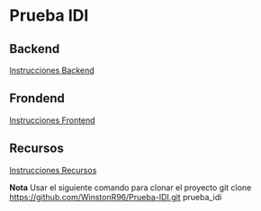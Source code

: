 # Prueba IDI

## Backend
[Instrucciones Backend](https://github.com/WinstonR96/Prueba-IDI/blob/master/backend/readme.md)

## Frondend
[Instrucciones Frontend](https://github.com/WinstonR96/Prueba-IDI/blob/master/frontend/readme.md)

## Recursos
[Instrucciones Recursos](https://github.com/WinstonR96/Prueba-IDI/blob/master/recursos/readme.md)

**Nota**
Usar el siguiente comando para clonar el proyecto
git clone https://github.com/WinstonR96/Prueba-IDI.git prueba_idi

